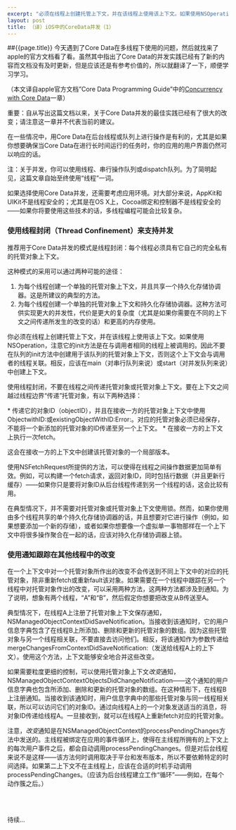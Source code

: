 ```yaml
---
excerpt: "必须在线程上创建托管上下文，并在该线程上使用该上下文。如果使用NSOperation，注意它的init方法是在与调用者相同的线程上被调用的。因此不要在队列的init方法中创建用于该队列的托管对象上下文，否则这个上下文会与调用者的队列关联。相反，应该在main（对串行队列来说）或start（对并发队列来说）中创建上下文。"
layout: post
title: （译）iOS中的CoreData并发（1）
---
```

##{{page.title}}
今天遇到了Core Data在多线程下使用的问题，然后就找来了apple的官方文档看了看。虽然其中指出了Core Data的并发实践已经有了新的内容而文档没有及时更新，但是应该还是有参考价值的，所以就翻译了一下，顺便学习学习。

（本文译自apple官方文档”Core Data Programming Guide”中的[Concurrency with Core Data](https://developer.apple.com/library/ios/documentation/Cocoa/Conceptual/CoreData/Articles/cdConcurrency.html#//apple_ref/doc/uid/TP40003385-SW1)一章）

>
重要：自从写出这篇文档以来，关于Core Data并发的最佳实践已经有了很大的改变；请注意这一章并不代表当前的建议。
>

在一些情况中，用Core Data在后台线程或队列上进行操作是有利的，尤其是如果你想要确保当Core Data在进行长时间运行的任务时，你的应用的用户界面仍然可以响应的话。

>
注：关于并发，你可以使用线程、串行操作队列或dispatch队列。为了简明起见，这篇文章自始至终使用“线程”一词。
>

<p>如果选择使用Core Data并发，还需要考虑应用环境。对大部分来说，AppKit和UIKit不是线程安全的；尤其是在OS X上，Cocoa绑定和控制器不是线程安全的——如果你将要使用这些技术的话，多线程编程可能会比较复杂。</p>
<h3>使用线程封闭（Thread Confinement）来支持并发</h3>
<p>推荐用于Core Data并发的模式是线程封闭：每个线程必须具有它自己的完全私有的托管对象上下文。</p>
<p>这种模式的采用可以通过两种可能的途径：</p>

1. 为每个线程创建一个单独的托管对象上下文，并且共享一个持久化存储协调器。这是所建议的典型的方法。<br />
2. 为每个线程创建一个单独的托管对象上下文和持久化存储协调器。这种方法可供实现更大的并发性，代价是更大的复杂度（尤其是如果你需要在不同的上下文之间传递所发生的改变的话）和更高的内存使用。<br />

<p>你必须在线程上创建托管上下文，并在该线程上使用该上下文。如果使用NSOperation，注意它的init方法是在与调用者相同的线程上被调用的。因此不要在队列的init方法中创建用于该队列的托管对象上下文，否则这个上下文会与调用者的线程关联。相反，应该在main（对串行队列来说）或start（对并发队列来说）中创建上下文。</p>
<p>使用线程封闭，不要在线程之间传递托管对象或托管对象上下文。要在上下文之间越过线程边界“传递”托管对象，有以下两种选择：</p>
* 传递它的对象ID（objectID），并且在接收一方的托管对象上下文中使用ObjectwithID:或existingObjectWithID:Error:。对应的托管对象必须已经保存，不能将一个新添加的托管对象的ID传递至另一个上下文。
* 在接收一方的上下文上执行一次fetch。
<p>这会在接收一方的上下文中创建该托管对象的一个局部版本。</p>
<p>使用NSFetchRequest所提供的方法，可以使得在线程之间操作数据更加简单有效。例如，可以构建一个fetch请求，返回对象ID，同时包括行数据（并且更新行缓存）——如果你只是要将对象ID从后台线程传递到另一个线程的话，这会比较有用。</p>
<p>在典型情况下，并不需要对托管对象或托管对象上下文使用锁。然而，如果你使用由多个线程共享的单个持久化存储协调器的话，并且想要对它进行操作（例如，如果想要添加一个新的存储），或者如果你想要像一个虚拟单一事物那样在一个上下文中将很多操作聚合在一起的话，应该对持久化存储协调器上锁。</p>
<h3>使用通知跟踪在其他线程中的改变</h3>
<p>在一个上下文中对一个托管对象所作出的改变不会传送到不同上下文中的对应的托管对象，除非重新fetch或重新fault该对象。如果需要在一个线程中跟踪在另一个线程中对托管对象作出的改变，可以采用两种方法，这两种方法都涉及到通知。为了说明，想象有两个线程，“A”和“B”，然后假定你想要把改变从B传送至A。</p>
<p>典型情况下，在线程A上注册了托管对象上下文保存通知，NSManagedObjectContextDidSaveNotification。当接收到该通知时，它的用户信息字典包含了在线程B上所添加、删除和更新的托管对象的数组。因为这些托管对象与另一个线程相关联，不要直接去访问他们。相反，将该通知作为参数传递给mergeChangesFromContextDidSaveNotification:（发送给线程A上的上下文）。使用这个方法，上下文能够安全地合并这些改变。</p>
<p>如果需要粒度更细的控制，可以使用托管对象上下文<i>改变</i>通知，NSManagedObjectContextObjectsDidChangeNotification——这个通知的用户信息字典也包含所添加、删除和更新的托管对象的数组。在这种情形下，在线程B上注册通知。当接收到该通知时，用户信息字典中的那些托管对象与同一线程相关联，所以可以访问它们的对象ID。通过向线程A上的一个对象发送适当的消息，将对象ID传递给线程A。一旦接收到，就可以在线程A上重新fetch对应的托管对象。</p>
<p>注意，<i>改变</i>通知是在NSManagedObjectContext的processPendingChanges方法中发送的。主线程被绑定在应用的事件循环上，使得在主线程所拥有的上下文上的每次用户事件之后，都会自动调用processPendingChanges。但是对后台线程来说不是这样——该方法何时调用取决于平台和发布版本，所以不要依赖特定的时间选择。如果第二上下文不在主线程上，应该在合适的时机手动调用processPendingChanges。（应该为后台线程建立工作“循环”——例如，在每个动作簇之后。）</p>
<br />
<br />
<p>待续...</p>